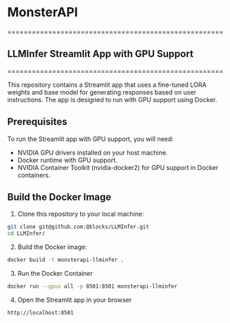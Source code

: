 # MonsterAPI 
=====================================================
## LLMInfer Streamlit App with GPU Support
=====================================================

This repository contains a Streamlit app that uses a fine-tuned LORA weights and base model for generating responses based on user instructions. The app is designed to run with GPU support using Docker.

Prerequisites
-------------

To run the Streamlit app with GPU support, you will need:
- NVIDIA GPU drivers installed on your host machine.
- Docker runtime with GPU support.
- NVIDIA Container Toolkit (nvidia-docker2) for GPU support in Docker containers.

Build the Docker Image
----------------------

1. Clone this repository to your local machine:

```bash
git clone git@github.com:Qblocks/LLMInfer.git
cd LLMInfer/
```

2. Build the Docker image:

```bash
docker build -t monsterapi-llminfer .
```

3. Run the Docker Container

```bash
docker run --gpus all -p 8501:8501 monsterapi-llminfer
```

4. Open the Streamlit app in your browser

```bash
http://localhost:8501
```


